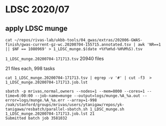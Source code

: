 # LDSC 2020/07

## apply LDSC munge

```
cat ~/repos/rivas-lab/ukbb-tools/04_gwas/extras/202006-GWAS-finish/gwas-current-gz-wc.20200704-155715.annotated.tsv | awk 'NR==1 || $NF == 1080969' > 1_LDSC_munge.$(date +%Y%m%d-%H%M%S).tsv
```

`1_LDSC_munge.20200704-171713.tsv`
20940 files

21 files each, 998 tasks

```
cat 1_LDSC_munge.20200704-171713.tsv | egrep -v '#' | cut -f3  > 1_LDSC_munge.20200704-171713.job.lst

sbatch -p mrivas,normal,owners --nodes=1 --mem=8000 --cores=1 --time=6:00:00 --job-name=munge --output=logs/munge.%A_%a.out --error=logs/munge.%A_%a.err --array=1-998 /oak/stanford/groups/mrivas/users/ytanigaw/repos/yk-tanigawa/resbatch/parallel-sbatch.sh 1_LDSC_munge.sh 1_LDSC_munge.20200704-171713.job.lst 21
Submitted batch job 3581032
```